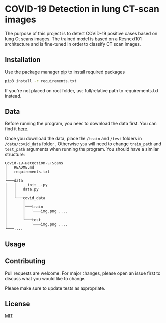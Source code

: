 # COVID-19 Detection in lung CT-scan images

The purpose of this project is to detect COVID-19 positive cases based on lung Ct scans images. The trained
model is based on a Resnext101 architecture and is fine-tuned in order to classify
 CT scan images.

## Installation

Use the package manager [pip](https://pip.pypa.io/en/stable/) to install required packages

```bash
pip3 install -r requirements.txt
```
If you're not placed on root folder, use full/relative path to requirements.txt instead.

## Data
Before running the program, you need to download the data first. You can find
it [here](https://www.kaggle.com/luisblanche/covidct).

Once you download the data, place the ``/train`` and ``/test`` folders in ``/data/covid_data``  folder
, Otherwise you will need to change ``train_path`` and ``test_path`` arguments when running the program. You should have
 a similar structure: 
```
Covid-19-Detection-CTScans
│   README.md
│   requirements.txt    
│
└───data
│   │   __init__.py
│   │   data.py
│   │
│   └───covid_data
│       │
│       │───train
│       │   └───img.png ....
│       │
│       └───test
│           └───img.png ....      
└───....
```

## Usage



## Contributing
Pull requests are welcome. For major changes, please open an issue first to discuss what you would like to change.

Please make sure to update tests as appropriate.

## License
[MIT](https://choosealicense.com/licenses/mit/)
